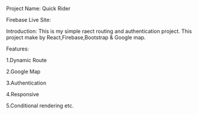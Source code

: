 Project Name: Quick Rider

Firebase Live Site: 

Introduction: This is my simple raect routing and authentication project. This project make by React,Firebase,Bootstrap & Google map.

Features:

1.Dynamic Route

2.Google Map

3.Authentication

4.Responsive

5.Conditional rendering etc.
